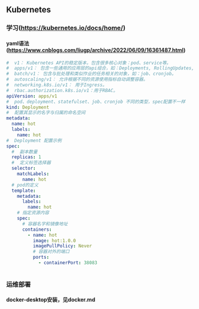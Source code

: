 ## Kubernetes

### 学习(https://kubernetes.io/docs/home/)

#### yaml语法(https://www.cnblogs.com/liugp/archive/2022/06/09/16361487.html)

```yaml
#  v1： Kubernetes API的稳定版本，包含很多核心对象：pod、service等。
#  apps/v1： 包含一些通用的应用层的api组合，如：Deployments, RollingUpdates, and ReplicaSets。
#  batch/v1： 包含与批处理和类似作业的任务相关的对象，如：job、cronjob。
#  autoscaling/v1： 允许根据不同的资源使用指标自动调整容器。
#  networking.k8s.io/v1： 用于Ingress。
#  rbac.authorization.k8s.io/v1：用于RBAC。
apiVersion: apps/v1
#  pod、deployment、statefulset、job、cronjob 不同的类型，spec配置不一样
kind: Deployment
#  配置其显示的名字与归属的命名空间
metadata:
  name: hot
  labels:
    name: hot
#  Deployment 配置示例
spec:
  #  副本数量
  replicas: 1
  #  定义标签选择器
  selector:
    matchLabels:
      name: hot
  # pod的定义
  template:
    metadata:
      labels:
        name: hot
    # 指定资源内容
    spec:
      # 容器名字和镜像地址
      containers:
        - name: hot
          image: hot:1.0.0
          imagePullPolicy: Never
          # 容器对外的端口
          ports:
            - containerPort: 38083



```

### 运维部署

#### docker-desktop安装，见docker.md

